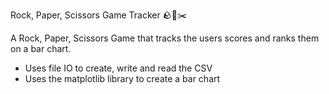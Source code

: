 Rock, Paper, Scissors Game Tracker 🪨📃✂️

A Rock, Paper, Scissors Game that tracks the users scores and ranks them on a bar chart.

- Uses file IO to create, write and read the CSV
- Uses the matplotlib library to create a bar chart